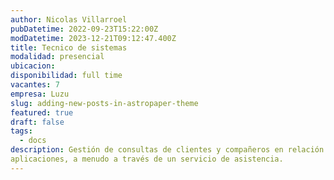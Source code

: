 ```yaml
---
author: Nicolas Villarroel
pubDatetime: 2022-09-23T15:22:00Z
modDatetime: 2023-12-21T09:12:47.400Z
title: Tecnico de sistemas
modalidad: presencial
ubicacion: 
disponibilidad: full time
vacantes: 7
empresa: Luzu
slug: adding-new-posts-in-astropaper-theme
featured: true
draft: false
tags:
  - docs
description: Gestión de consultas de clientes y compañeros en relación con redes, sistemas y 
aplicaciones, a menudo a través de un servicio de asistencia.
---
```


